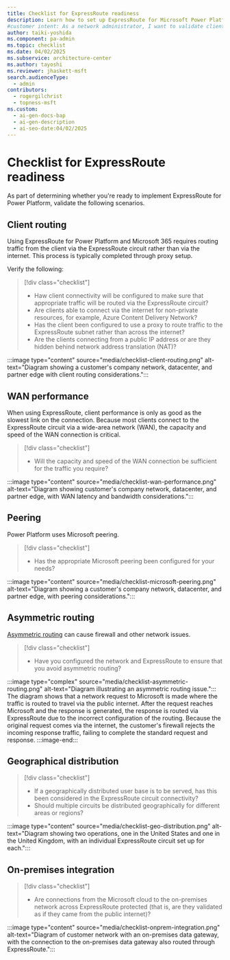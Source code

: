 ```yaml
---
title: Checklist for ExpressRoute readiness
description: Learn how to set up ExpressRoute for Microsoft Power Platform with this readiness checklist, covering client routing, WAN performance, and more.
#customer intent: As a network administrator, I want to validate client routing configurations so that traffic is correctly routed via the ExpressRoute circuit.  
author: taiki-yoshida
ms.component: pa-admin
ms.topic: checklist
ms.date: 04/02/2025
ms.subservice: architecture-center
ms.author: tayoshi
ms.reviewer: jhaskett-msft
search.audienceType:
  - admin
contributors:
  - rogergilchrist
  - topness-msft
ms.custom:
  - ai-gen-docs-bap
  - ai-gen-description
  - ai-seo-date:04/02/2025
---
```


# Checklist for ExpressRoute readiness

As part of determining whether you're ready to implement ExpressRoute for Power Platform, validate the following scenarios.

## Client routing

Using ExpressRoute for Power Platform and Microsoft 365 requires routing traffic from the client via the ExpressRoute circuit rather than via the internet. This process is typically completed through proxy setup.

Verify the following:

> [!div class="checklist"]
>
> * Haw client connectivity will be configured to make sure that appropriate traffic will be routed via the ExpressRoute circuit?
> * Are clients able to connect via the internet for non-private resources, for example, Azure Content Delivery Network?
> * Has the client been configured to use a proxy to route traffic to the ExpressRoute subnet rather than across the internet?
> * Are the clients connecting from a public IP address or are they hidden behind network address translation (NAT)?

:::image type="content" source="media/checklist-client-routing.png" alt-text="Diagram showing a customer's company network, datacenter, and partner edge with client routing considerations.":::

## WAN performance

When using ExpressRoute, client performance  is only as good as the slowest link on the connection. Because most clients connect to the ExpressRoute circuit via a wide-area network (WAN), the capacity and speed of the WAN connection is critical.

> [!div class="checklist"]
>
> * Will the capacity and speed of the WAN connection be sufficient for the traffic you require?

:::image type="content" source="media/checklist-wan-performance.png" alt-text="Diagram showing customer's company network, datacenter, and partner edge, with WAN latency and bandwidth considerations.":::

## Peering

Power Platform uses Microsoft peering.

> [!div class="checklist"]
>
> * Has the appropriate Microsoft peering been configured for your needs?

:::image type="content" source="media/checklist-microsoft-peering.png" alt-text="Diagram showing a customer's company network, datacenter, and partner edge, with peering considerations.":::

## Asymmetric routing

[Asymmetric routing](planning-expressroute.md#avoiding-asymmetric-routing) can cause firewall and other network issues.

> [!div class="checklist"]
>
> * Have you configured the network and ExpressRoute to ensure that you avoid asymmetric routing?

:::image type="complex" source="media/checklist-asymmetric-routing.png" alt-text="Diagram illustrating an asymmetric routing issue.":::
    The diagram shows that a network request to Microsoft is made where the traffic is routed to travel via the public internet. After the request reaches Microsoft and the response is generated, the response is routed via ExpressRoute due to the incorrect configuration of the routing. Because the original request comes via the internet, the customer's firewall rejects the incoming response traffic, failing to complete the standard request and response.
:::image-end::: 

## Geographical distribution

> [!div class="checklist"]
>
> * If a geographically distributed user base is to be served, has this been considered in the ExpressRoute circuit connectivity?  
> * Should multiple circuits be distributed geographically for different areas or regions?  

:::image type="content" source="media/checklist-geo-distribution.png" alt-text="Diagram showing two operations, one in the United States and one in the United Kingdom, with an individual ExpressRoute circuit set up for each.":::  

## On-premises integration

> [!div class="checklist"]
>
> * Are connections from the Microsoft cloud to the on-premises network across ExpressRoute protected (that is, are they validated as if they came from the public internet)?

:::image type="content" source="media/checklist-onprem-integration.png" alt-text="Diagram of customer network with an on-premises data gateway, with the connection to the on-premises data gateway also routed through ExpressRoute.":::